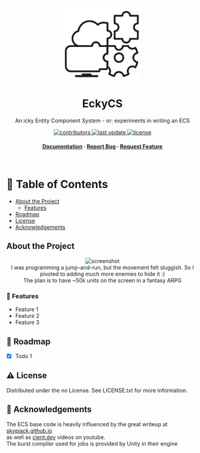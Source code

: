 <!--
Template taken from 
https://github.com/ratatui/templates
-->

<div align="center">

  <img src="Logo.png" alt="logo" width="200" height="auto" />
  <h1>EckyCS</h1>
  
  <p>
    An icky Entity Component System - or: experiments in writing an ECS
  </p>

  
<!-- Badges -->
<p>
  <a href="https://github.com/ThomasSchemmer/EckyCS/graphs/contributors">
    <img src="https://img.shields.io/github/contributors/ThomasSchemmer/EckyCS" alt="contributors" />
  </a>
  <a href="">
    <img src="https://img.shields.io/github/last-commit/ThomasSchemmer/EckyCS" alt="last update" />
  </a>
  <a href="https://github.com/ThomasSchemmer/EckyCS/blob/master/LICENSE">
    <img src="https://img.shields.io/github/license/ThomasSchemmer/EckyCS.svg" alt="license" />
  </a>
</p>
   
<h4>
    <a href="https://github.com/ThomasSchemmer/EckyCS/tree/master/docs">Documentation</a>
  <span> · </span>
    <a href="https://github.com/ThomasSchemmer/EckyCS/issues/">Report Bug</a>
  <span> · </span>
    <a href="https://github.com/ThomasSchemmer/EckyCS/issues/">Request Feature</a>
  </h4>
</div>

<br />

<!-- Table of Contents -->
# :notebook_with_decorative_cover: Table of Contents

- [About the Project](#star2-about-the-project)
  * [Features](#dart-features)
- [Roadmap](#compass-roadmap)
- [License](#warning-license)
- [Acknowledgements](#gem-acknowledgements)
  

<!-- About the Project -->
## About the Project

<div align="center"> 
  <img src="https://placehold.co/600x400?text=Your+Screenshot+here" alt="screenshot" /><br>
  I was programming a jump-and-run, but the movement felt sluggish. So I pivoted to adding much more enemies to hide it :)<br>
  The plan is to have ~50k units on the screen in a fantasy ARPG
</div>

<!-- Features -->
### :dart: Features

- Feature 1
- Feature 2
- Feature 3

<!-- Roadmap -->
## :compass: Roadmap

* [x] Todo 1


<!-- License -->
## :warning: License

Distributed under the no License. See LICENSE.txt for more information.

<!-- Acknowledgments -->
## :gem: Acknowledgements

The ECS base code is heavily influenced by the great writeup at [skypjack.github.io](https://skypjack.github.io/2020-03-14-ecs-baf-part-8/) <br>
as well as [cient.dev](https://www.youtube.com/@cient_dev) videos on youtube.<br>
The burst compiler used for jobs is provided by Unity in their engine
